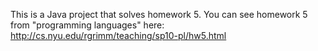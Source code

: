 This is a Java project that solves homework 5.  You can see homework 5 from "programming languages" here:
http://cs.nyu.edu/rgrimm/teaching/sp10-pl/hw5.html 